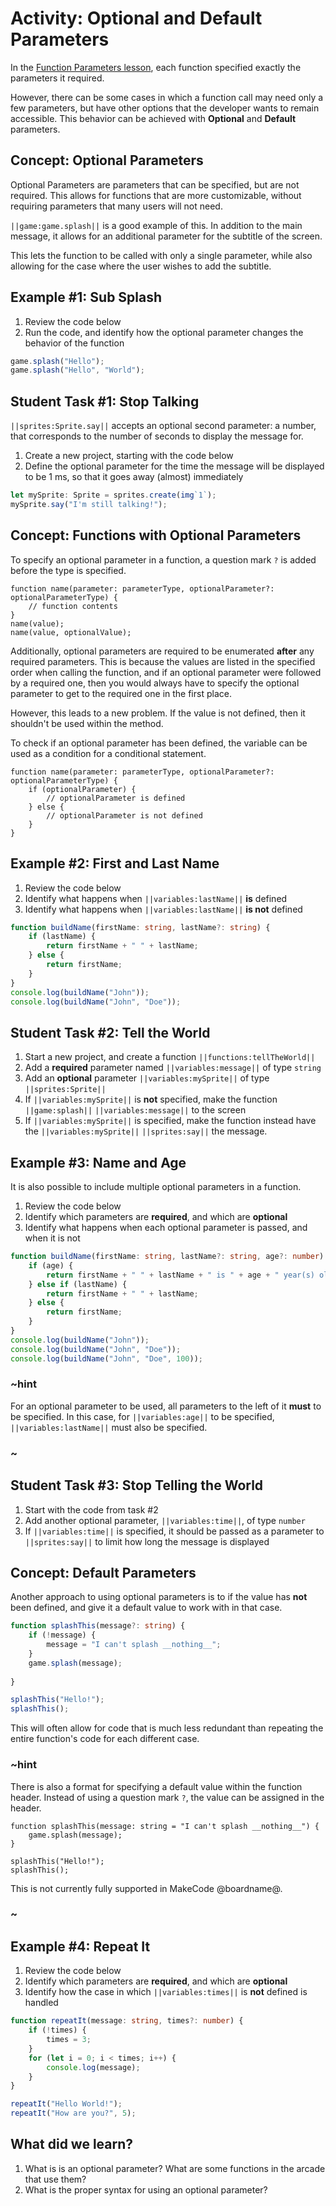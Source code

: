 # Activity: Optional and Default Parameters

In the [Function Parameters lesson](/courses/csintro3/functions/parameters), each function specified exactly the parameters it required.

However, there can be some cases in which a function call may need only a few parameters, but have other options that the developer wants to remain accessible. This behavior can be achieved with **Optional** and **Default** parameters.

## Concept: Optional Parameters

Optional Parameters are parameters that can be specified, but are not required. This allows for functions that are more customizable, without requiring parameters that many users will not need.

``||game:game.splash||`` is a good example of this. In addition to the main message, it allows for an additional parameter for the subtitle of the screen.

This lets the function to be called with only a single parameter, while also allowing for the case where the user wishes to add the subtitle.

## Example #1: Sub Splash

1. Review the code below
2. Run the code, and identify how the optional parameter changes the behavior of the function

```typescript
game.splash("Hello");
game.splash("Hello", "World");
```

## Student Task #1: Stop Talking

``||sprites:Sprite.say||`` accepts an optional second parameter: a number, that corresponds to the number of seconds to display the message for.

1. Create a new project, starting with the code below
2. Define the optional parameter for the time the message will be displayed to be 1 ms, so that it goes away (almost) immediately

```typescript
let mySprite: Sprite = sprites.create(img`1`);
mySprite.say("I'm still talking!");
```

## Concept: Functions with Optional Parameters

To specify an optional parameter in a function, a question mark ``?`` is added before the type is specified.

```typescript-ignore
function name(parameter: parameterType, optionalParameter?: optionalParameterType) {
    // function contents
}
name(value);
name(value, optionalValue);
```

Additionally, optional parameters are required to be enumerated **after** any required parameters. This is because the values are listed in the specified order when calling the function, and if an optional parameter were followed by a required one, then you would always have to specify the optional parameter to get to the required one in the first place.

However, this leads to a new problem. If the value is not defined, then it shouldn't be used within the method.

To check if an optional parameter has been defined, the variable can be used as a condition for a conditional statement.

```typescript-ignore
function name(parameter: parameterType, optionalParameter?: optionalParameterType) {
    if (optionalParameter) {
        // optionalParameter is defined
    } else {
        // optionalParameter is not defined
    }
}
```

## Example #2: First and Last Name

1. Review the code below
2. Identify what happens when ``||variables:lastName||`` **is** defined
3. Identify what happens when ``||variables:lastName||`` **is not** defined

```typescript
function buildName(firstName: string, lastName?: string) {
    if (lastName) {
        return firstName + " " + lastName;
    } else {
        return firstName;
    }
}
console.log(buildName("John"));
console.log(buildName("John", "Doe"));
```

## Student Task #2: Tell the World

1. Start a new project, and create a function ``||functions:tellTheWorld||``
2. Add a **required** parameter named ``||variables:message||`` of type ``string``
3. Add an **optional** parameter ``||variables:mySprite||`` of type ``||sprites:Sprite||``
4. If ``||variables:mySprite||`` is **not** specified, make the function ``||game:splash||`` ``||variables:message||`` to the screen
5. If ``||variables:mySprite||`` is specified, make the function instead have the ``||variables:mySprite||`` ``||sprites:say||`` the message.

## Example #3: Name and Age

It is also possible to include multiple optional parameters in a function.

1. Review the code below
2. Identify which parameters are **required**, and which are **optional**
3. Identify what happens when each optional parameter is passed, and when it is not

```typescript
function buildName(firstName: string, lastName?: string, age?: number) {
    if (age) {
        return firstName + " " + lastName + " is " + age + " year(s) old";
    } else if (lastName) {
        return firstName + " " + lastName;
    } else {
        return firstName;
    }
}
console.log(buildName("John"));
console.log(buildName("John", "Doe"));
console.log(buildName("John", "Doe", 100));
```

### ~hint

For an optional parameter to be used, all parameters to the left of it **must** to be specified. In this case, for ``||variables:age||`` to be specified, ``||variables:lastName||`` must also be specified.

### ~

## Student Task #3: Stop Telling the World

1. Start with the code from task #2
2. Add another optional parameter, ``||variables:time||``, of type ``number``
3. If ``||variables:time||`` is specified, it should be passed as a parameter to ``||sprites:say||`` to limit how long the message is displayed

## Concept: Default Parameters

Another approach to using optional parameters is to if the value has **not** been defined, and give it a default value to work with in that case.

```typescript
function splashThis(message?: string) {
    if (!message) {
        message = "I can't splash __nothing__";
    }
    game.splash(message);
    
}

splashThis("Hello!");
splashThis();
```

This will often allow for code that is much less redundant than repeating the entire function's code for each different case.

### ~hint

There is also a format for specifying a default value within the function header. Instead of using a question mark ``?``, the value can be assigned in the header.

```typescript-ignore
function splashThis(message: string = "I can't splash __nothing__") {
    game.splash(message);
}

splashThis("Hello!");
splashThis();
```

This is not currently fully supported in MakeCode @boardname@.

### ~

## Example #4: Repeat It

1. Review the code below
2. Identify which parameters are **required**, and which are **optional**
3. Identify how the case in which ``||variables:times||`` is **not** defined is handled

```typescript
function repeatIt(message: string, times?: number) {
    if (!times) {
        times = 3;
    }
	for (let i = 0; i < times; i++) {
		console.log(message);
	}
}

repeatIt("Hello World!");
repeatIt("How are you?", 5);
```

## What did we learn?

1. What is is an optional parameter? What are some functions in the arcade that use them?
2. What is the proper syntax for using an optional parameter?
